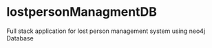 # lostpersonManagmentDB
Full stack application for lost person management system using neo4j Database
